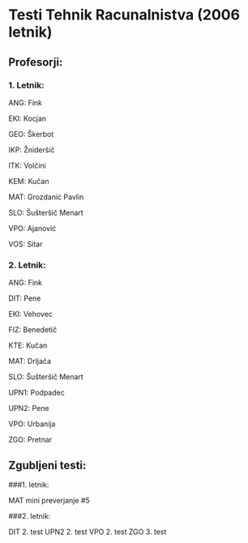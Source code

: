 # Testi Tehnik Racunalnistva (2006 letnik)

## Profesorji:

### 1. Letnik:

ANG: Fink

EKI: Kocjan

GEO: Škerbot

IKP: Žnideršič

ITK: Volčini

KEM: Kučan

MAT: Grozdanić Pavlin

SLO: Šušteršič Menart

VPO:  Ajanović

VOS:  Sitar


### 2. Letnik:

ANG: Fink

DIT: Pene

EKI: Vehovec

FIZ: Benedetič

KTE: Kučan

MAT: Drljača

SLO: Šušteršič Menart

UPN1: Podpadec

UPN2: Pene

VPO: Urbanija

ZGO: Pretnar

## Zgubljeni testi:

###1. letnik:

MAT mini preverjanje #5

###2. letnik:

DIT 2. test
UPN2 2. test
VPO 2. test
ZGO 3. test